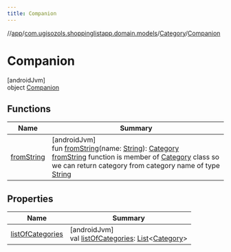 ```yaml
---
title: Companion
---
```

//[app](../../../../index.html)/[com.ugisozols.shoppinglistapp.domain.models](../../index.html)/[Category](../index.html)/[Companion](index.html)



# Companion



[androidJvm]\
object [Companion](index.html)



## Functions


| Name | Summary |
|---|---|
| [fromString](from-string.html) | [androidJvm]<br>fun [fromString](from-string.html)(name: [String](https://kotlinlang.org/api/latest/jvm/stdlib/kotlin/-string/index.html)): [Category](../index.html)<br>[fromString](from-string.html) function is member of [Category](../index.html) class so we can return category from category name of type [String](https://kotlinlang.org/api/latest/jvm/stdlib/kotlin/-string/index.html) |


## Properties


| Name | Summary |
|---|---|
| [listOfCategories](list-of-categories.html) | [androidJvm]<br>val [listOfCategories](list-of-categories.html): [List](https://kotlinlang.org/api/latest/jvm/stdlib/kotlin.collections/-list/index.html)&lt;[Category](../index.html)&gt; |

